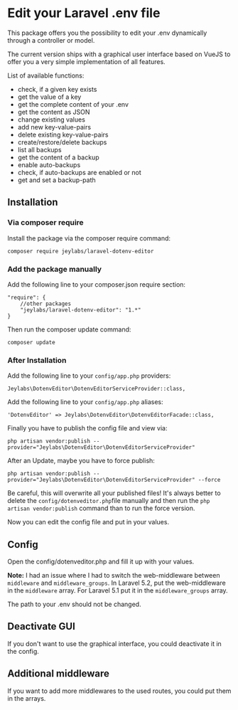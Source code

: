 
# Edit your Laravel .env file

This package offers you the possibility to edit your .env dynamically through a controller or model. 

The current version  ships with a graphical user interface based on VueJS to offer you a very simple implementation of all features.

List of available functions:
- check, if a given key exists
- get the value of a key
- get the complete content of your .env
- get the content as JSON
- change existing values
- add new key-value-pairs
- delete existing key-value-pairs
- create/restore/delete backups
- list all backups
- get the content of a backup
- enable auto-backups
- check, if auto-backups are enabled or not
- get and set a backup-path



## Installation

### Via composer require

Install the package via the composer require command:

    composer require jeylabs/laravel-dotenv-editor

### Add the package manually

Add the following line to your composer.json require section:

    "require": {
        //other packages
        "jeylabs/laravel-dotenv-editor": "1.*"
    }

Then run the composer update command:

    composer update

### After Installation

Add the following line to your `config/app.php` providers:

    Jeylabs\DotenvEditor\DotenvEditorServiceProvider::class,

Add the following line to your `config/app.php` aliases:

    'DotenvEditor' => Jeylabs\DotenvEditor\DotenvEditorFacade::class,

Finally you have to publish the config file and view via:

    php artisan vendor:publish --provider="Jeylabs\DotenvEditor\DotenvEditorServiceProvider"

After an Update, maybe you have to force publish:

    php artisan vendor:publish --provider="Jeylabs\DotenvEditor\DotenvEditorServiceProvider" --force

Be careful, this will overwrite all your published files! It's always better to delete the ```config/dotenveditor.php```file manually and then run the ```php artisan vendor:publish``` command than to run the force version.

Now you can edit the config file and put in your values.

## Config

Open the config/dotenveditor.php and fill it up with your values.

**Note:** I had an issue where I had to switch the web-middleware between ```middleware``` and ```middleware_groups```. In Laravel 5.2, put the web-middleware in the ```middleware``` array. For Laravel 5.1 put it in the ```middleware_groups``` array.

The path to your .env should not be changed. 

## Deactivate GUI

If you don't want to use the graphical interface, you could deactivate it in the config. 

## Additional middleware

If you want to add more middlewares to the used routes, you could put them in the arrays.